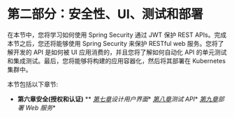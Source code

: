 # 第二部分：安全性、UI、测试和部署

在本节中，您将学习如何使用 Spring Security 通过 JWT 保护 REST APIs。完成本节之后，您还将能够使用 Spring Security 来保护 RESTful web 服务。您将了解开发的 API 是如何被 UI 应用消费的，并且您将了解如何自动化 API 的单元测试和集成测试。最后，您将能够将构建的应用容器化，然后将其部署在 Kubernetes 集群中。

本节包括以下章节:

*   [](06.html#_idTextAnchor134)**第六章安全(授权和认证)**
**   [*第七章*](07.html#_idTextAnchor156)*设计用户界面**   [*第八章*](08.html#_idTextAnchor184)*测试 API**   [*第九章*](09.html#_idTextAnchor194)*部署 Web 服务**